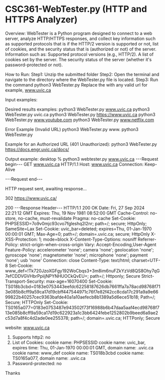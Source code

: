 # CSC361-WebTester.py (HTTP and HTTPS Analyzer)


Overview:
WebTester is a Python program designed to connect to a web server, analyze HTTP/HTTPS responses, and collect key information such as supported protocols that is if the HTTP/2 version is supported or not, list of cookies, and the security status that is (authorized or not) of the server.
Information such as:
Supported protocol versions (e.g., HTTP/2).
A list of cookies set by the server.
The security status of the server (whether it's password-protected or not).


How to Run:
Step1: Unzip the submitted folder 
Step2: Open the terminal and navigate to the directory where the WebTester.py file is located.
Step3: Run the command python3 WebTester.py <url>
Replace the <url> with any valid url for example, www.uvic.ca

Input examples:

Desired results examples:
python3 WebTester.py www.uvic.ca
python3 WebTester.py uvic.ca
python3 WebTester.py https://www.uvic.ca
python3 WebTester.py www.youtube.com
python3 WebTester.py www.netflix.com

Error Example (Invalid URL)
python3 WebTester.py www.
python3 WebTester.py 

Example for an Authorized URL (401 Unauthorized):
python3 WebTester.py https://docs.engr.uvic.ca/docs/


Output example:
desktop % python3 webtester.py www.uvic.ca
---Request begin---
GET www.uvic.ca HTTP/1.1
Host: www.uvic.ca
Connection: Keep-Alive

---Request end---

HTTP request sent, awaiting response...

302
https://www.uvic.ca/

200
---Response Header---
HTTP/1.1 200 OK
Date: Fri, 27 Sep 2024 22:21:12 GMT
Expires: Thu, 19 Nov 1981 08:52:00 GMT
Cache-Control: no-store, no-cache, must-revalidate
Pragma: no-cache
Set-Cookie: PHPSESSID=7o9v0mjc93cvo7fgleshq2l2nr; path=/; secure; HttpOnly; SameSite=Lax
Set-Cookie: uvic_bar=deleted; expires=Thu, 01-Jan-1970 00:00:01 GMT; Max-Age=0; path=/; domain=.uvic.ca; secure; HttpOnly
X-XSS-Protection: 1; mode=block
X-Content-Type-Options: nosniff
Referrer-Policy: strict-origin-when-cross-origin
Vary: Accept-Encoding,User-Agent
Feature-Policy: accelerometer 'none'; camera 'none'; geolocation 'none'; gyroscope 'none'; magnetometer 'none'; microphone 'none'; payment 'none'; usb 'none'
Connection: close
Content-Type: text/html; charset=UTF-8
Set-Cookie: www_def=!Tk720JzoXGFgy192WoCbqs3+3m8im6nuFZkYzVd8QS8Ohy7qG7efCDDVGVHbrPpiijNPYNHUOCkQvEU=; path=/; Httponly; Secure
Strict-Transport-Security: max-age=16070400
Set-Cookie: TS018b3cbd=0183e0753443eefdc62258187626db7661ffa7a78acd98768f713e085b8cff9a59ca17d19cbff447544971c76f7e82f42cc8cda17c291a9a9e6699822b40257cec9363bafde40a1a10aefecb8b1389a5d6ece51b18; Path=/; Secure; HTTPOnly
Set-Cookie: TS0165a077=0183e0753487e943502f73f16988b6b47daa5aaf4ecd98768f713e085b8cff9a59ca17d19c622923a1c3bb6424febe1252802b9beed6a9ae2c53d7a8f4c4d2ade0ee255378; path=/; domain=.uvic.ca; HTTPonly; Secure

website: www.uvic.ca
1. Supports http2: no
2. List of Cookies:
cookie name: PHPSESSID
cookie name: uvic_bar, expires time: Thu, 01-Jan-1970 00:00:01 GMT, domain name: .uvic.ca
cookie name: www_def
cookie name: TS018b3cbd
cookie name: TS0165a077, domain name: .uvic.ca
3. Password-protected: no



Thanks

